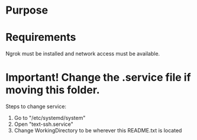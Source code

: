 # Purpose


# Requirements
Ngrok must be installed and network access must be available.

# Important! Change the .service file if moving this folder.

Steps to change service:
  1. Go to "/etc/systemd/system"
  2. Open "text-ssh.service"
  3. Change WorkingDirectory to be wherever this README.txt is located
